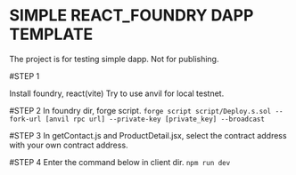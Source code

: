# SIMPLE REACT_FOUNDRY DAPP TEMPLATE

The project is for testing simple dapp. Not for publishing.

#STEP 1

Install foundry, react(vite)
Try to use anvil for local testnet.

#STEP 2
In foundry dir, forge script.
```forge script script/Deploy.s.sol --fork-url [anvil rpc url] --private-key [private_key] --broadcast```

#STEP 3
In getContact.js and ProductDetail.jsx, select the contract address with your own contract address.

#STEP 4
Enter the command below in client dir.
```npm run dev```
